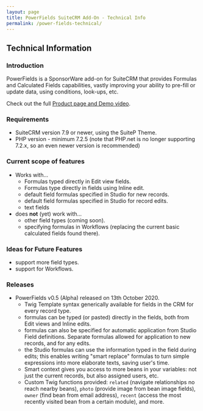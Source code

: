 ```yaml
---
layout: page
title: PowerFields SuiteCRM Add-On - Technical Info
permalink: /power-fields-technical/
---
```


## Technical Information

### Introduction

PowerFields is a SponsorWare add-on for SuiteCRM that provides Formulas and Calculated Fields capabilities, 
vastly improving your ability to pre-fill or update data, using conditions, look-ups, etc.

Check out the full [Product page and Demo video](/power-fields).

### Requirements

* SuiteCRM version 7.9 or newer, using the SuiteP Theme.
* PHP version - minimum 7.2.5 (note that PHP.net is no longer supporting 7.2.x, so an even newer version is recommended)

### Current scope of features

* Works with...  
    * Formulas typed directly in Edit view fields.
    * Formulas type directly in fields using Inline edit.
    * default field formulas specified in Studio for new records.
    * default field formulas specified in Studio for record edits.
    * text fields
* does **not** (yet) work with... 
    * other field types (coming soon).
    * specifying formulas in Workflows (replacing the current basic calculated fields found there).

### Ideas for Future Features

* support more field types.
* support for Workflows.

### Releases

* PowerFields v0.5 (Alpha) released on 13th October 2020.
    * Twig Template syntax generically available for fields in the CRM for every record type.
    * formulas can be typed (or pasted) directly in the fields, both from Edit views and Inline edits.
    * formulas can also be specified for automatic application from Studio Field definitions. Separate 
    formulas allowed for application to new records, and for any edits. 
    * the Studio formulas can use the information typed in the field during edits; this enables writing 
    "smart replace" formulas to turn simple expressions into more elaborate texts, saving user's time.  
    * Smart context gives you access to more beans in your variables: not just the current records, but also 
    assigned users, etc.
    * Custom Twig functions provided: `related` (navigate relationships no reach nearby beans), 
    `photo` (provide image from bean image fields), `owner` (find bean from email address), `recent`
    (access the most recently visited bean from a certain module), and more.




